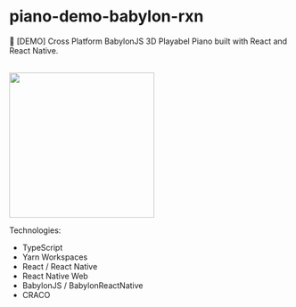 # piano-demo-babylon-rxn

🎹 [DEMO] Cross Platform BabylonJS 3D Playabel Piano built with React and React Native.

<br/><a href="#"><img width="260px" src="http://www.animatedgif.net/underconstruction/anim0205-1_e0.gif"/></a>

Technologies: 
- TypeScript
- Yarn Workspaces
- React / React Native
- React Native Web
- BabylonJS / BabylonReactNative
- CRACO
